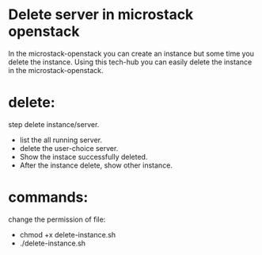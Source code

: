 # Delete server in microstack openstack

In the microstack-openstack you can create an instance but some time you delete the instance. Using this tech-hub you can easily delete the instance in the microstack-openstack.

# delete:
step delete instance/server.
* list the all running server.
* delete the user-choice server.
* Show the instace successfully deleted.
* After the instance delete, show other instance.

# commands:
change the permission of file:
* chmod +x delete-instance.sh
* ./delete-instance.sh